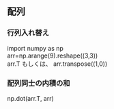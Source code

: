 ## 配列
### 行列入れ替え
import numpy as np  
arr=np.arange(9).reshape((3,3))  
arr.T もしくは、 arr.transpose((1,0))  

### 配列同士の内積の和
np.dot(arr.T, arr)  
